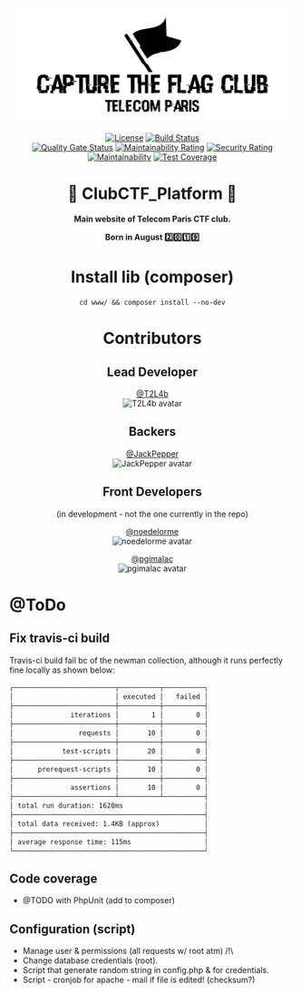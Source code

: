<div align="center">

<img src="https://github.com/T2L4b/TelecomParis_CTF_Club_Platform/blob/master/www/html/views/img/logo.png" alt="Telecom Paris CTF Club Platform" width="500" />

[![License](https://img.shields.io/badge/license-AGPLv3-blue.svg?style=flat)](https://github.com/T2L4b/TelecomParis_CTF_Club_Platform/blob/master/LICENSE)
[![Build Status](https://travis-ci.org/T2L4b/TelecomParis_CTF_Club_Platform.svg?branch=master)](https://travis-ci.org/T2L4b/TelecomParis_CTF_Club_Platform)  
[![Quality Gate Status](https://sonarcloud.io/api/project_badges/measure?project=T2L4b_TelecomParis_CTF_Club_Platform&metric=alert_status)](https://sonarcloud.io/dashboard?id=T2L4b_TelecomParis_CTF_Club_Platform)
[![Maintainability Rating](https://sonarcloud.io/api/project_badges/measure?project=T2L4b_TelecomParis_CTF_Club_Platform&metric=sqale_rating)](https://sonarcloud.io/dashboard?id=T2L4b_TelecomParis_CTF_Club_Platform)
[![Security Rating](https://sonarcloud.io/api/project_badges/measure?project=T2L4b_TelecomParis_CTF_Club_Platform&metric=security_rating)](https://sonarcloud.io/dashboard?id=T2L4b_TelecomParis_CTF_Club_Platform)  
[![Maintainability](https://api.codeclimate.com/v1/badges/181c9606f1540b8c7810/maintainability)](https://codeclimate.com/github/T2L4b/TelecomParis_CTF_Club_Platform/maintainability)
[![Test Coverage](https://api.codeclimate.com/v1/badges/181c9606f1540b8c7810/test_coverage)](https://codeclimate.com/github/T2L4b/TelecomParis_CTF_Club_Platform/test_coverage)

# :construction: ClubCTF_Platform :construction:

**Main website of Telecom Paris CTF club.**

**Born in August :two::zero::one::nine:** 

# Install lib (composer) 
```
cd www/ && composer install --no-dev
```

# Contributors

## Lead Developer

[@T2L4b](https://github.com/T2L4b)  
<img src="https://avatars2.githubusercontent.com/u/50122584?s=460&v=4" alt="T2L4b avatar" width="75" />  

## Backers

[@JackPepper](https://github.com/JackPepper)  
<img src="https://avatars2.githubusercontent.com/u/24301234?s=460&v=4" alt="JackPepper avatar" width="75" />  

## Front Developers
(in development - not the one currently in the repo)  

[@noedelorme](https://github.com/noedelorme)  
<img src="https://avatars3.githubusercontent.com/u/38424932?s=460&v=4" alt="noedelorme avatar" width="75" />  


[@pgimalac](https://github.com/pgimalac)  
<img src="https://avatars3.githubusercontent.com/u/23154723?s=460&v=4" alt="pgimalac avatar" width="75" />  

</div>

# @ToDo

## Fix travis-ci build

Travis-ci build fail bc of the newman collection, although it runs perfectly fine locally as shown below:
```
┌─────────────────────────┬──────────┬──────────┐
│                         │ executed │   failed │
├─────────────────────────┼──────────┼──────────┤
│              iterations │        1 │        0 │
├─────────────────────────┼──────────┼──────────┤
│                requests │       10 │        0 │
├─────────────────────────┼──────────┼──────────┤
│            test-scripts │       20 │        0 │
├─────────────────────────┼──────────┼──────────┤
│      prerequest-scripts │       10 │        0 │
├─────────────────────────┼──────────┼──────────┤
│              assertions │       10 │        0 │
├─────────────────────────┴──────────┴──────────┤
│ total run duration: 1620ms                    │
├───────────────────────────────────────────────┤
│ total data received: 1.4KB (approx)           │
├───────────────────────────────────────────────┤
│ average response time: 115ms                  │
└───────────────────────────────────────────────┘
```

## Code coverage 
* @TODO with PhpUnit (add to composer)

## Configuration (script)
* Manage user & permissions (all requests w/ root atm) /!\
* Change database credentials (root).
* Script that generate random string in config.php & for credentials.
* Script - cronjob for apache - mail if file is edited! (checksum?)
